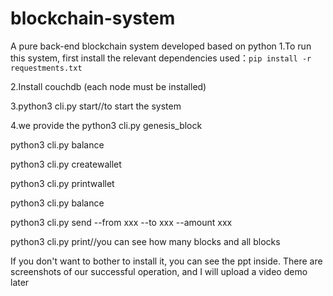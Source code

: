 # blockchain-system
A pure back-end blockchain system developed based on python
1.To run this system, first install the relevant dependencies
used：`pip install -r requestments.txt`

2.Install couchdb (each node must be installed)

3.python3 cli.py start//to start the system

4.we provide the 
python3 cli.py genesis_block

python3 cli.py balance

python3 cli.py createwallet

python3 cli.py printwallet

python3 cli.py balance 

python3 cli.py send --from xxx --to xxx --amount xxx

python3 cli.py print//you can see how many blocks and all blocks

If you don't want to bother to install it, you can see the ppt inside. There are screenshots of our successful operation, and I will upload a video demo later
